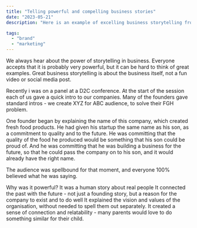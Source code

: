 ```yaml
---
title: "Telling powerful and compelling business stories"
date: "2023-05-21"
description: "Here is an example of excelling business storytelling from an event i recently attended"

tags: 
  - "brand"
  - "marketing"
---
```


We always hear about the power of storytelling in business. Everyone accepts that it is probably very powerful, but it can be hard to think of great examples. Great business storytelling is about the business itself, not a fun video or social media post.

Recently i was on a panel at a D2C conference. At the start of the session each of us gave a quick intro to our companies. Many of the founders gave standard intros - we create XYZ for ABC audience, to solve their FGH problem.

One founder began by explaining the name of this company, which created fresh food products. He had given his startup the same name as his son, as a commitment to quality and to the future. He was committing that the quality of the food he produced would be something that his son could be proud of. And he was committing that he was building a business for the future, so that he could pass the company on to his son, and it would already have the right name.

The audience was spellbound for that moment, and everyone 100% believed what he was saying.

Why was it powerful?
It was a human story about real people
It connected the past with the future - not just a founding story, but a reason for the company to exist and to do well
It explained the vision and values of the organisation, without needed to spell them out separately.
It created a sense of connection and relatability - many parents would love to do something similar for their child.
